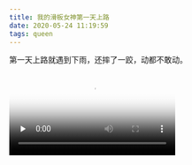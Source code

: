 ```yaml
---
title: 我的滑板女神第一天上路
date: 2020-05-24 11:19:59
tags: queen
---
```



第一天上路就遇到下雨，还摔了一跤，动都不敢动。

<video id="video" controls="" preload="none" poster="http://520.biggerforum.org/1qq.png">
      <source id="mp4" src="http://520.biggerforum.org/The-skateboard-girl-01.mp4" type="video/mp4">
      <p>Your user agent does not support the HTML5 Video element.</p>
</video>